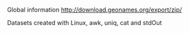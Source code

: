 Global information
http://download.geonames.org/export/zip/

Datasets created with Linux, awk, uniq, cat and stdOut
